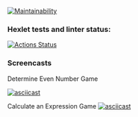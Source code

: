 [![Maintainability](https://api.codeclimate.com/v1/badges/ae6112368d077b4b698a/maintainability)](https://codeclimate.com/github/mizkuzy/frontend-project-44/maintainability)

### Hexlet tests and linter status:
[![Actions Status](https://github.com/mizkuzy/frontend-project-44/workflows/hexlet-check/badge.svg)](https://github.com/mizkuzy/frontend-project-44/actions)

### Screencasts
Determine Even Number Game

[![asciicast](https://asciinema.org/a/566561.svg)](https://asciinema.org/a/566561)

Calculate an Expression Game
[![asciicast](https://asciinema.org/a/PGPE4EhkVlwyEg91nu8YLajMH.svg)](https://asciinema.org/a/PGPE4EhkVlwyEg91nu8YLajMH)